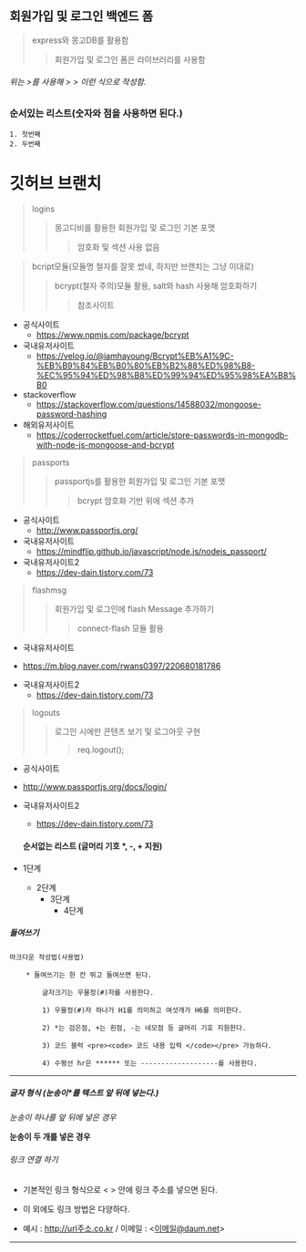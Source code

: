 ## 회원가입 및 로그인 백엔드 폼
> express와 몽고DB를 활용함
>   > 회원가입 및 로그인 폼은 라이브러리를 사용함

###### 위는 >를 사용해 >     > 이런 식으로 작성함.

### 순서있는 리스트(숫자와 점을 사용하면 된다.)
    1. 첫번째
    2. 두번째


# 깃허브 브랜치
> logins
>   > 몽고디비를 활용한 회원가입 및 로그인 기본 포맷
>   >   > 암호화 및 섹션 사용 없음


> bcript모듈(모듈명 철자를 잘못 썼네, 하지만 브랜치는 그냥 이대로)
>   > bcrypt(철자 주의)모듈 활용, salt와 hash 사용해 암호화하기
>   >   > 참조사이트
* 공식사이트
    - https://www.npmjs.com/package/bcrypt
* 국내유저사이트     
    - https://velog.io/@iamhayoung/Bcrypt%EB%A1%9C-%EB%B9%84%EB%B0%80%EB%B2%88%ED%98%B8-%EC%95%94%ED%98%B8%ED%99%94%ED%95%98%EA%B8%B0
* stackoverflow
    - https://stackoverflow.com/questions/14588032/mongoose-password-hashing
* 해외유저사이트
    - https://coderrocketfuel.com/article/store-passwords-in-mongodb-with-node-js-mongoose-and-bcrypt


> passports
>   > passportjs를 활용한 회원가입 및 로그인 기본 포맷
>   >   > bcrypt 암호화 기반 위에 섹션 추가
* 공식사이트
    - http://www.passportjs.org/
* 국내유저사이트     
    - https://mindflip.github.io/javascript/node.js/nodejs_passport/
* 국내유저사이트2
    - https://dev-dain.tistory.com/73

> flashmsg
>   > 회원가입 및 로그인에 flash Message 추가하기
>   >   > connect-flash 모듈 활용
* 국내유저사이트
 - https://m.blog.naver.com/rwans0397/220680181786
* 국내유저사이트2
   - https://dev-dain.tistory.com/73


> logouts
>   > 로그인 시에만 콘텐츠 보기 및 로그아웃 구현
>   >   > req.logout();
* 공식사이트
 - http://www.passportjs.org/docs/login/
* 국내유저사이트2
   - https://dev-dain.tistory.com/73


    #### 순서없는 리스트 (글머리 기호 *, -, + 지원)
* 1단계
    - 2단계
        + 3단계
            + 4단계 

##### 들여쓰기 
    마크다운 작성법(사용법)

        * 들여쓰기는 한 칸 뛰고 들여쓰면 된다.

            글자크기는 우물정(#)자를 사용한다.

            1) 우물정(#)자 하나가 H1를 의미하고 여섯개가 H6를 의미한다. 

            2) *는 검은점, +는 흰점, -는 네모점 등 글머리 기호 지원한다.  

            3) 코드 블럭 <pre><code> 코드 내용 입력 </code></pre> 가능하다.

            4) 수평선 hr은 ****** 또는 -------------------를 사용한다.



**********************       

##### 글자 형식 (눈송이*를 텍스트 앞 뒤에 넣는다.) 
*눈송이 하나를 앞 뒤에 넣은 경우*

**눈송이 두 개를 넣은 경우**

###### 링크 연결 하기
* 기본적인 링크 형식으로 < > 안에 링크 주소를 넣으면 된다.
+ 이 외에도 링크 방법은 다양하다.
- 예시 : <http://url주소.co.kr> 
/ 이메일 : <이메일@daum.net>

*******************************